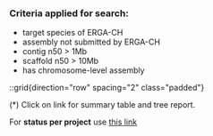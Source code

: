 ### Criteria applied for search:
  - target species of ERGA-CH
  - assembly not submitted by ERGA-CH
  - contig n50 > 1Mb
  - scaffold n50 > 10Mb
  - has chromosome-level assembly

::grid{direction="row" spacing="2" class="padded"}

(*) Click on link for summary table and tree report.

For **status per project** use [this link](https://goat.genomehubs.org/search?query=long_list%3DERGA-CH%20AND%20bioproject%3D%21PRJEB49197%20AND%20tax_rank%28species%29%20AND%20ebp_metric_date&result=taxon&includeEstimates=true&summaryValues=count&taxonomy=ncbi&size=100&offset=0&fields=insdc_open%2Csequencing_status_africabp%2Csequencing_status_ag100pest%2Csequencing_status_agi%2Csequencing_status_arg%2Csequencing_status_asg%2Csequencing_status_b10k%2Csequencing_status_bat1k%2Csequencing_status_canbp%2Csequencing_status_cbp%2Csequencing_status_ccgp%2Csequencing_status_cfgp%2Csequencing_status_dtol%2Csequencing_status_ebpn%2Csequencing_status_endemixit%2Csequencing_status_erga%2Csequencing_status_ERGA-CH%2Csequencing_status_erga-ch%2Csequencing_status_erga-ch%2Csequencing_status_eurofish%2Csequencing_status_gaga%2Csequencing_status_gap%2Csequencing_status_gbr%2Csequencing_status_giga%2Csequencing_status_i5k%2Csequencing_status_ilebp%2Csequencing_status_1kfg%2Csequencing_status_lmgp%2Csequencing_status_loewe-tbg%2Csequencing_status_metainvert%2Csequencing_status_ogg%2Csequencing_status_omg%2Csequencing_status_other%2Csequencing_status_pgp%2Csequencing_status_phyloalps%2Csequencing_status_prgp%2Csequencing_status_squalomix%2Csequencing_status_tsi%2Csequencing_status_vgp%2Csequencing_status_zoonomia%2Csequencing_status&names=&ranks=#long_list%3DERGA-CH%20AND%20bioproject%3D!PRJEB49197%20AND%20tax_rank(species)%20AND%20ebp_metric_date)

